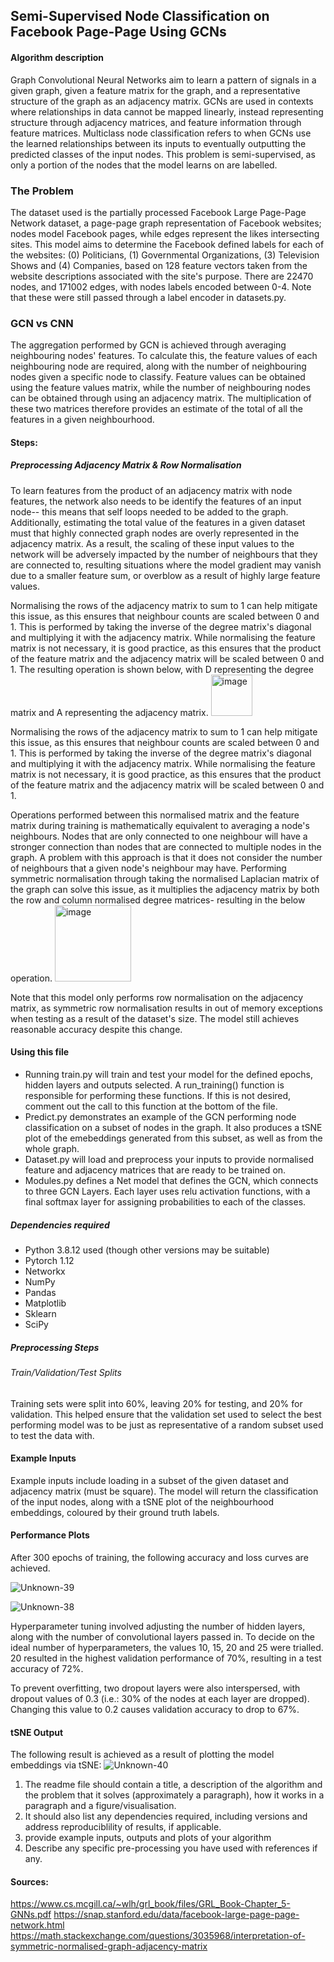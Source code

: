 ## Semi-Supervised Node Classification on Facebook Page-Page Using GCNs
#### Algorithm description 
Graph Convolutional Neural Networks aim to learn a pattern of signals in a given graph, given a feature matrix for the graph, and a representative structure of the graph as an adjacency matrix. GCNs are used in contexts where relationships in data cannot be mapped linearly, instead representing structure through adjacency matrices, and feature information through feature matrices. Multiclass node classification refers to when GCNs use the learned relationships between its inputs to eventually outputting the predicted classes of the input nodes. This problem is semi-supervised, as only a portion of the nodes that the model learns on are labelled. 

### The Problem
The dataset used is the partially processed Facebook Large Page-Page Network dataset, a page-page graph representation of Facebook websites; nodes model Facebook pages, while edges represent the likes intersecting sites. This model aims to determine the Facebook defined labels for each of the websites: (0) Politicians, (1) Governmental Organizations, (3) Television Shows and (4) Companies, based on 128 feature vectors taken from the website descriptions associated with the site's purpose. There are 22470 nodes, and 171002 edges, with nodes labels encoded between 0-4. Note that these were still passed through a label encoder in datasets.py. 

### GCN vs CNN
The aggregation performed by GCN is achieved through averaging neighbouring nodes' features. To calculate this, the feature values of each neighbouring node are required, along with the number of neighbouring nodes given a specific node to classify. Feature values can be obtained using the feature values matrix, while the number of neighbouring nodes can be obtained through using an adjacency matrix. The multiplication of these two matrices therefore provides an estimate of the total of all the features in a given neighbourhood.

#### Steps:
##### Preprocessing Adjacency Matrix & Row Normalisation 
To learn features from the product of an adjacency matrix with node features, the network also needs to be identify the features of an input node-- this means that self loops needed to be added to the graph. Additionally, estimating the total value of the features in a given dataset must that highly connected graph nodes are overly represented in the adjacency matrix. As a result, the scaling of these input values to the network will be adversely impacted by the number of neighbours that they are connected to, resulting situations where the model gradient may vanish due to a smaller feature sum, or overblow as a result of highly large feature values. 

Normalising the rows of the adjacency matrix to sum to 1 can help mitigate this issue, as this ensures that neighbour counts are scaled between 0 and 1. This is performed by taking the inverse of the degree matrix's diagonal and multiplying it with the adjacency matrix. While normalising the feature matrix is not necessary, it is good practice, as this ensures that the product of the feature matrix and the adjacency matrix will be scaled between 0 and 1. 
The resulting operation is shown below, with D representing the degree matrix and A representing the adjacency matrix. 
<img width="66" alt="image" src="https://user-images.githubusercontent.com/86597504/197324602-502366dd-e6ee-4fd2-a153-145530ad02f4.png">

Normalising the rows of the adjacency matrix to sum to 1 can help mitigate this issue, as this ensures that neighbour counts are scaled between 0 and 1. This is performed by taking the inverse of the degree matrix's diagonal and multiplying it with the adjacency matrix. While normalising the feature matrix is not necessary, it is good practice, as this ensures that the product of the feature matrix and the adjacency matrix will be scaled between 0 and 1. 

Operations performed between this normalised matrix and the feature matrix during training is mathematically equivalent to averaging a node's neighbours. Nodes that are only connected to one neighbour will have a stronger connection than nodes that are connected to multiple nodes in the graph. A problem with this approach is that it does not consider the number of neighbours that a given node's neighbour may have. Performing symmetric normalisation through taking the normalised Laplacian matrix of the graph can solve this issue, as it multiplies the adjacency matrix by both the row and column normalised degree matrices- resulting in the below operation. 
<img width="122" alt="image" src="https://user-images.githubusercontent.com/86597504/197324623-7e0a4653-151f-4753-a2d6-cba5c4191d30.png">




Note that this model only performs row normalisation on the adjacency matrix, as symmetric row normalisation results in out of memory exceptions when testing as a result of the dataset's size. The model still achieves reasonable accuracy despite this change. 

#### Using this file 
* Running train.py will train and test your model for the defined epochs, hidden layers and outputs selected. A run_training() function is responsible for performing these functions. If this is not desired, comment out the call to this function at the bottom of the file. 
* Predict.py demonstrates an example of the GCN performing node classification on a subset of nodes in the graph. It also produces a tSNE plot of the emebeddings generated from this subset, as well as from the whole graph. 
* Dataset.py will load and preprocess your inputs to provide normalised feature and adjacency matrices that are ready to be trained on. 
* Modules.py defines a Net model that defines the GCN, which connects to three GCN Layers. Each layer uses relu activation functions, with a final softmax layer for assigning probabilities to each of the classes. 


##### Dependencies required
* Python 3.8.12 used (though other versions may be suitable)
* Pytorch 1.12
* Networkx
* NumPy 
* Pandas
* Matplotlib
* Sklearn
* SciPy

##### Preprocessing Steps 
###### Train/Validation/Test Splits 
Training sets were split into 60%, leaving 20% for testing, and 20% for validation. This helped ensure that the validation set used to select the best performing model was to be just as representative of a random subset used to test the data with. 

#### Example Inputs 
Example inputs include loading in a subset of the given dataset and adjacency matrix (must be square). The model will return the classification of the input nodes, along with a tSNE plot of the neighbourhood embeddings, coloured by their ground truth labels. 

#### Performance Plots 
After 300 epochs of training, the following accuracy and loss curves are achieved. 

![Unknown-39](https://user-images.githubusercontent.com/86597504/197160327-f9185887-62ae-46b0-bdaf-67049310353e.png)

![Unknown-38](https://user-images.githubusercontent.com/86597504/197160334-ced94df3-c90b-45b9-9d43-88a223082ffb.png)


Hyperparameter tuning involved adjusting the number of hidden layers, along with the number of convolutional layers passed in. 
To decide on the ideal number of hyperparameters, the values 10, 15, 20 and 25 were trialled. 20 resulted in the highest validation performance of 70%, resulting in a test accuracy of 72%. 

To prevent overfitting, two dropout layers were also interspersed, with dropout values of 0.3 (i.e.: 30% of the nodes at each layer are dropped). Changing this value to 0.2 causes validation accuracy to drop to 67%.

#### tSNE Output 
The following result is achieved as a result of plotting the model embeddings via tSNE:
![Unknown-40](https://user-images.githubusercontent.com/86597504/197188056-1b96fafd-60dd-4cc0-8c95-f3b04c76c835.png)


1. The readme file should contain a title, a description of the algorithm and the problem that it solves (approximately a paragraph), how it works in a paragraph and a figure/visualisation.
2. It should also list any dependencies required, including versions and address reproduciblility of results, if applicable.
3. provide example inputs, outputs and plots of your algorithm
5. Describe any specific pre-processing you have used with references if any.

#### Sources: 
https://www.cs.mcgill.ca/~wlh/grl_book/files/GRL_Book-Chapter_5-GNNs.pdf
https://snap.stanford.edu/data/facebook-large-page-page-network.html
https://math.stackexchange.com/questions/3035968/interpretation-of-symmetric-normalised-graph-adjacency-matrix

